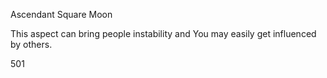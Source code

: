 Ascendant Square Moon

This aspect can bring people instability and You may easily get influenced by others.

501